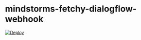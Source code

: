 # mindstorms-fetchy-dialogflow-webhook

[![Deploy](https://www.herokucdn.com/deploy/button.svg)](https://heroku.com/deploy)

